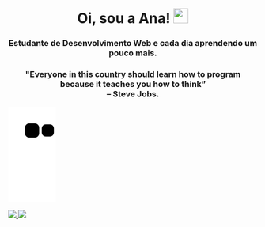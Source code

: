 <h1 align="center">Oi, sou a Ana! <img src="https://raw.githubusercontent.com/MartinHeinz/MartinHeinz/master/wave.gif" width="30px" height="30px"></h1>




<h3 align="center">Estudante de Desenvolvimento Web e cada dia aprendendo um pouco mais.</h3>
<h3 align="center">"Everyone in this country should learn how to program because it teaches you how to think” <br>– Steve Jobs.</h3>


![Snake animation](https://github.com/rafaballerini/rafaballerini/blob/output/github-contribution-grid-snake.svg)

<a href="https://github.com/anaazzevedo">
  <img height="150em" src="https://github-readme-stats-eight-theta.vercel.app/api?username=anaazzevedo&show_icons=true&theme=highcontrast&include_all_commits=true&count_private=true"/>
  <img height="150em" src="https://github-readme-stats-eight-theta.vercel.app/api/top-langs/?username=anaazzevedo&layout=compact&langs_count=8&theme=highcontrast"/>
